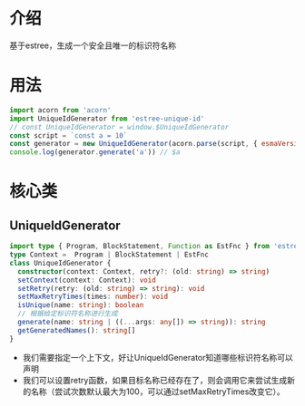 # 介绍
基于estree，生成一个安全且唯一的标识符名称
# 用法
```javascript
import acorn from 'acorn'
import UniqueIdGenerator from 'estree-unique-id'
// const UniqueIdGenerator = window.$UniqueIdGenerator
const script = `const a = 10`
const generator = new UniqueIdGenerator(acorn.parse(script, { esmaVersion: 'latest', sourceType: 'module' }))
console.log(generator.generate('a')) // $a
```
# 核心类
## UniqueIdGenerator
```typescript
import type { Program, BlockStatement, Function as EstFnc } from 'estree'
type Context =  Program | BlockStatement | EstFnc
class UniqueIdGenerator {
  constructor(context: Context, retry?: (old: string) => string)
  setContext(context: Context): void
  setRetry(retry: (old: string) => string): void
  setMaxRetryTimes(times: number): void
  isUnique(name: string): boolean
  // 根据给定标识符名称进行生成
  generate(name: string | ((...args: any[]) => string)): string
  getGeneratedNames(): string[]
}
```
+ 我们需要指定一个上下文，好让UniqueIdGenerator知道哪些标识符名称可以声明
+ 我们可以设置retry函数，如果目标名称已经存在了，则会调用它来尝试生成新的名称（尝试次数默认最大为100，可以通过setMaxRetryTimes改变它）。
